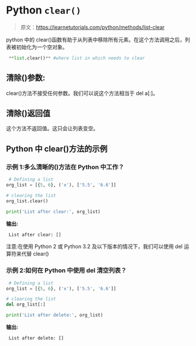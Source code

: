 # Python `clear()`

> 原文：<https://learnetutorials.com/python/methods/list-clear>

python 中的 clear()函数有助于从列表中移除所有元素。在这个方法调用之后，列表被初始化为一个空对象。

```py
 **list.clear()** #where list in which needs to clear 

```

## 清除()参数:

clear()方法不接受任何参数。我们可以说这个方法相当于 del a[:]。

## 清除()返回值

这个方法不返回值。这只会让列表变空。

## Python 中 clear()方法的示例

### 示例 1:多么清晰的()方法在 Python 中工作？

```py
 # Defining a list
org_list = [{5, 6}, ('x'), ['5.5', '6.6']]

# clearing the list
org_list.clear()

print('List after clear:', org_list) 

```

**输出:**

```py
 List after clear: [] 
```

注意:在使用 Python 2 或 Python 3.2 及以下版本的情况下，我们可以使用 del 运算符来代替 clear()

### 示例 2:如何在 Python 中使用 del 清空列表？

```py
 # Defining a list
org_list = [{5, 6}, ('x'), ['5.5', '6.6']]

# clearing the list
del org_list[:]

print('List after delete:', org_list) 

```

**输出:**

```py
 List after delete: [] 
```